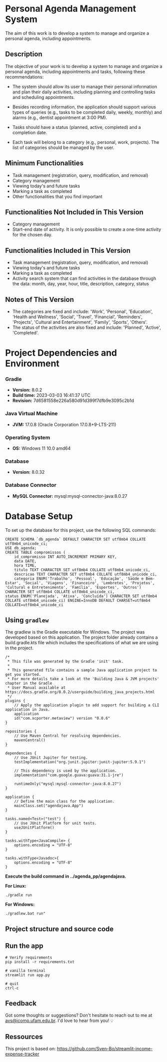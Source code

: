 
# Personal Agenda Management System

The aim of this work is to develop a system to manage and organize a personal agenda, including appointments.

## Description

The objective of your work is to develop a system to manage and organize a personal agenda, including appointments and tasks, following these recommendations:

- The system should allow its user to manage their personal information and plan their daily activities, including planning and controlling tasks and scheduling appointments.

-  Besides recording information, the application should support various types of queries (e.g., tasks to be completed daily, weekly, monthly) and alarms (e.g., dentist appointment at 3:00 PM).

- Tasks should have a status (planned, active, completed) and a completion date.

- Each task will belong to a category (e.g., personal, work, projects). The list of categories should be managed by the user.

## Minimum Functionalities

- Task management (registration, query, modification, and removal)
- Category management
- Viewing today's and future tasks
- Marking a task as completed
- Other functionalities that you find important


## Functionalities Not Included in This Version

- Category management
- Start-end date of activity. It is only possible to create a one-time activity for the chosen day.

## Functionalities Included in This Version

- Task management (registration, query, modification, and removal)
- Viewing today's and future tasks
- Marking a task as completed
- Activity search system that can find activities in the database through the data: month, day, year, hour, title, description, category, status

## Notes of This Version

- The categories are fixed and include: 'Work', 'Personal', 'Education', 'Health and Wellness', 'Social', 'Travel', 'Financial', 'Reminders', 'Projects', 'Cultural and Entertainment', 'Family', 'Sports', 'Others'.
- The status of the activities are also fixed and include: 'Planned', 'Active', 'Completed'.

# Project Dependencies and Environment

### Gradle
- **Version:** 8.0.2
- **Build time:** 2023-03-03 16:41:37 UTC
- **Revision:** 7d6581558e226a580d91d399f7dfb9e3095c2b1d

### Java Virtual Machine
- **JVM:** 17.0.8 (Oracle Corporation 17.0.8+9-LTS-211)

### Operating System
- **OS:** Windows 11 10.0 amd64

### Database
- **Version:** 8.0.32

### Database Connector
- **MySQL Connector:** mysql:mysql-connector-java:8.0.27

# Database Setup

To set up the database for this project, use the following SQL commands:

```
CREATE SCHEMA `db_agenda` DEFAULT CHARACTER SET utf8mb4 COLLATE utf8mb4_unicode_ci;
USE db_agenda;
CREATE TABLE compromissos (
    id_compromisso INT AUTO_INCREMENT PRIMARY KEY,
    data DATE,
    hora TIME,
    titulo TEXT CHARACTER SET utf8mb4 COLLATE utf8mb4_unicode_ci,
    descricao TEXT CHARACTER SET utf8mb4 COLLATE utf8mb4_unicode_ci,
 	categoria ENUM('Trabalho', 'Pessoal', 'Educação', 'Saúde e Bem-Estar', 'Social', 'Viagens', 'Financeiro', 'Lembretes', 'Projetos', 'Cultural e Entretenimento', 'Família', 'Esportes', 'Outros') CHARACTER SET utf8mb4 COLLATE utf8mb4_unicode_ci,
status ENUM('Planejada', 'Ativa', 'Concluída') CHARACTER SET utf8mb4 COLLATE utf8mb4_unicode_ci) ENGINE=InnoDB DEFAULT CHARSET=utf8mb4 COLLATE=utf8mb4_unicode_ci

```
## Using `gradlew`

The gradlew is the Gradle executable for Windows. The project was developed based on this application. The project folder already contains a build.gradle.kts file which includes the specifications of what we are using in the project.

```
/*
 * This file was generated by the Gradle 'init' task.
 *
 * This generated file contains a sample Java application project to get you started.
 * For more details take a look at the 'Building Java & JVM projects' chapter in the Gradle
 * User Manual available at https://docs.gradle.org/8.0.2/userguide/building_java_projects.html
 */
plugins {
    // Apply the application plugin to add support for building a CLI application in Java.
    application
    id("com.xcporter.metaview") version "0.0.6"
}

repositories {
    // Use Maven Central for resolving dependencies.
    mavenCentral()
}

dependencies {
    // Use JUnit Jupiter for testing.
    testImplementation("org.junit.jupiter:junit-jupiter:5.9.1")

    // This dependency is used by the application.
    implementation("com.google.guava:guava:31.1-jre")

    runtimeOnly("mysql:mysql-connector-java:8.0.27")
}

application {
    // Define the main class for the application.
    mainClass.set("agendajava.App")
}

tasks.named<Test>("test") {
    // Use JUnit Platform for unit tests.
    useJUnitPlatform()
}

tasks.withType<JavaCompile> {
    options.encoding = "UTF-8"
}

tasks.withType<Javadoc>{
    options.encoding = "UTF-8"
}

```

**Execute the build command in ../agenda_pp/agendajava.**

**For Linux:**
```
./gradle run
```
**For Windows:**
```
./gradlew.bat run"
```

## Project structure and source code

## Run the app
```
# Verify requirements
pip install -r requirements.txt

# vanilla terminal
streamlit run app.py

# quit
ctrl-c
```

## Feedback
Got some thoughts or suggestions? Don't hesitate to reach out to me at avs@icomp.ufam.edu.br. I'd love to hear from you! 💡

## Ressources
This project is based on: https://github.com/Sven-Bo/streamlit-income-expense-tracker
